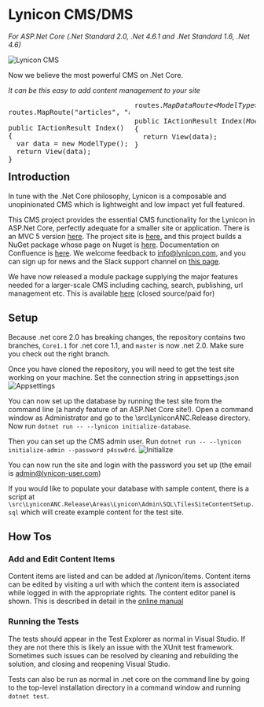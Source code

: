 # Lynicon CMS/DMS
*For ASP.Net Core (.Net Standard 2.0, .Net 4.6.1 and .Net Standard 1.6, .Net 4.6)*

![Lynicon CMS](http://www.lynicon.com/images/lynicon/twitter-logo.png)

Now we believe the most powerful CMS on .Net Core.

*It can be this easy to add content management to your site*

<pre style="width:49%; float:left; margin-right:2%;">
routes.MapRoute("articles", "article/index", new { controller = "Pages", action = "Index" });

public IActionResult Index()
{
  var data = new ModelType();
  return View(data);
}
</pre>

<pre style="width:49%;">
routes.<i>MapDataRoute&lt;ModelType&gt;</i>("articles", "article/<i>{_0}</i>", new { controller = "Pages", action = "Index" });

public IActionResult Index(<i>ModelType data</i>)
{
  return View(data);
}

</pre>

## Introduction

In tune with the .Net Core philosophy, Lynicon is a composable and
unopinionated CMS which is lightweight and low impact yet full featured.

This CMS project provides the essential CMS functionality for the Lynicon in
ASP.Net Core, perfectly adequate for a smaller site or application. 
There is an MVC 5 version [here](https://github.com/jamesej/lynicon). 
The project site is [here](http://www.lynicon.com), and this project builds a
NuGet package whose page on Nuget is [here](https://www.nuget.org/packages/LyniconANC).
Documentation on Confluence is [here](https://lynicon.atlassian.net/wiki/display/DOC/ASP.Net+Core+Version).  We welcome feedback to info@lynicon.com, and you can sign up for news and the Slack support channel on [this page](http://www.lynicon.com/get-lynicon).

We have now released a module package supplying the major features needed
for a larger-scale CMS including caching, search, publishing,
url management etc.
This is available [here](http://www.lynicon.com/lynicon-base)
(closed source/paid for)

## Setup

Because .net core 2.0 has breaking changes, the repository contains two branches, `Core1.1` for .net core 1.1, and `master` is now .net 2.0. Make
sure you check out the right branch.

Once you have cloned the repository, you will need to get the test site working on your machine.
Set the connection string in appsettings.json
![Appsettings](http://www.lynicon.com/install/ANC17_ConnectionString.jpg)

You can now set up the database by running the test site from the command line (a handy feature of
an ASP.Net Core site!). Open a command window as Administrator and go to the \src\LyniconANC.Release
directory. Now run `dotnet run -- --lynicon initialize-database`.

Then you can set up the CMS admin user. Run `dotnet run -- --lynicon initialize-admin --password p4ssw0rd`.
![Initialize](http://www.lynicon.com/install/ANC2_InitializeProject.jpg)

You can now run the site and login with the password you set up (the email is admin@lynicon-user.com)

If you would like to populate your database with sample content, there is a script at `\src\LyniconANC.Release\Areas\Lynicon\Admin\SQL\TilesSiteContentSetup.sql`
which will create example content for the test site.

## How Tos

### Add and Edit Content Items

Content items are listed and can be added at /lynicon/items.
Content items can be edited by visiting a url with which the content item
is associated while logged in with the appropriate rights. The content editor
panel is shown.
This is described in detail in the [online manual](https://lynicon.atlassian.net/wiki/spaces/LAC/pages/42795022/User+Manual)

### Running the Tests

The tests should appear in the Test Explorer as normal in Visual Studio. If they are not
there this is likely an issue with the XUnit test framework. Sometimes such
issues can be resolved by cleaning and rebuilding the solution,
and closing and reopening Visual Studio.

Tests can also be run as normal in .net core on the command line
by going to the top-level installation directory
in a command window and running `dotnet test`.





